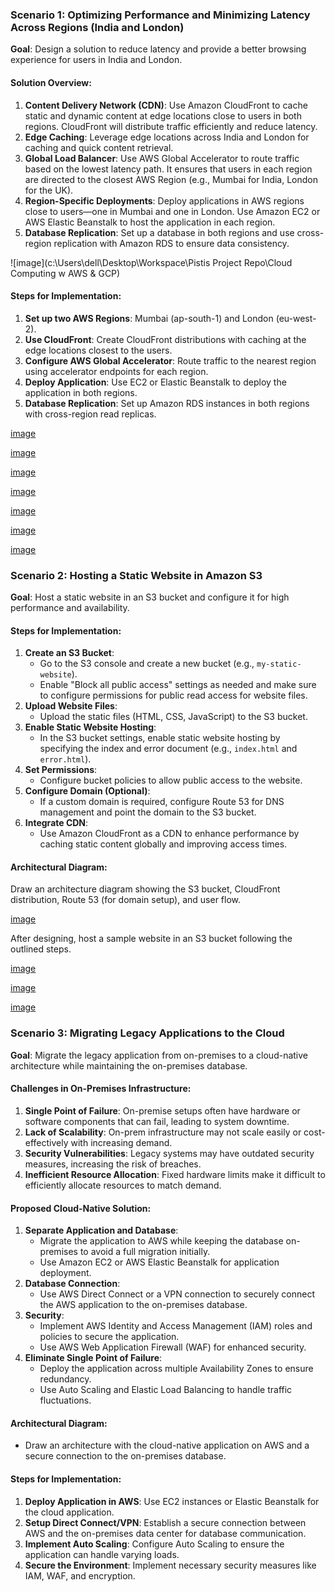 ### Scenario 1: Optimizing Performance and Minimizing Latency Across Regions (India and London)

**Goal**: Design a solution to reduce latency and provide a better browsing experience for users in India and London.

#### Solution Overview:

1. **Content Delivery Network (CDN)**: Use Amazon CloudFront to cache static and dynamic content at edge locations close to users in both regions. CloudFront will distribute traffic efficiently and reduce latency.
2. **Edge Caching**: Leverage edge locations across India and London for caching and quick content retrieval.
3. **Global Load Balancer**: Use AWS Global Accelerator to route traffic based on the lowest latency path. It ensures that users in each region are directed to the closest AWS Region (e.g., Mumbai for India, London for the UK).
4. **Region-Specific Deployments**: Deploy applications in AWS regions close to users—one in Mumbai and one in London. Use Amazon EC2 or AWS Elastic Beanstalk to host the application in each region.
5. **Database Replication**: Set up a database in both regions and use cross-region replication with Amazon RDS to ensure data consistency.

![image](c:\Users\dell\Desktop\Workspace\Pistis Project Repo\Cloud Computing w AWS & GCP)

#### Steps for Implementation:

1. **Set up two AWS Regions**: Mumbai (ap-south-1) and London (eu-west-2).
2. **Use CloudFront**: Create CloudFront distributions with caching at the edge locations closest to the users.
3. **Configure AWS Global Accelerator**: Route traffic to the nearest region using accelerator endpoints for each region.
4. **Deploy Application**: Use EC2 or Elastic Beanstalk to deploy the application in both regions.
5. **Database Replication**: Set up Amazon RDS instances in both regions with cross-region read replicas.

[image](../../../../Pictures/Screenshots)

[image](../../../../Pictures/Screenshots)

[image](../../../../Pictures/Screenshots)

[image](../../../../Pictures/Screenshots)

[image](../../../../Pictures/Screenshots)

[image](../../../../Pictures/Screenshots)

[image](../../../../Pictures/Screenshots)

### Scenario 2: Hosting a Static Website in Amazon S3

**Goal**: Host a static website in an S3 bucket and configure it for high performance and availability.

#### Steps for Implementation:

1. **Create an S3 Bucket**:
   - Go to the S3 console and create a new bucket (e.g., `my-static-website`).
   - Enable "Block all public access" settings as needed and make sure to configure permissions for public read access for website files.
2. **Upload Website Files**:
   - Upload the static files (HTML, CSS, JavaScript) to the S3 bucket.
3. **Enable Static Website Hosting**:
   - In the S3 bucket settings, enable static website hosting by specifying the index and error document (e.g., `index.html` and `error.html`).
4. **Set Permissions**:
   - Configure bucket policies to allow public access to the website.
5. **Configure Domain (Optional)**:
   - If a custom domain is required, configure Route 53 for DNS management and point the domain to the S3 bucket.
6. **Integrate CDN**:
   - Use Amazon CloudFront as a CDN to enhance performance by caching static content globally and improving access times.

#### Architectural Diagram:

Draw an architecture diagram showing the S3 bucket, CloudFront distribution, Route 53 (for domain setup), and user flow.

[image](../../../../Downloads)

After designing, host a sample website in an S3 bucket following the outlined steps.

[image](../../../../Pictures/Screenshots)

[image](../../../../Pictures/Screenshots)

[image](../../../../Pictures/Screenshots)

### Scenario 3: Migrating Legacy Applications to the Cloud

**Goal**: Migrate the legacy application from on-premises to a cloud-native architecture while maintaining the on-premises database.

#### Challenges in On-Premises Infrastructure:

1. **Single Point of Failure**: On-premise setups often have hardware or software components that can fail, leading to system downtime.
2. **Lack of Scalability**: On-prem infrastructure may not scale easily or cost-effectively with increasing demand.
3. **Security Vulnerabilities**: Legacy systems may have outdated security measures, increasing the risk of breaches.
4. **Inefficient Resource Allocation**: Fixed hardware limits make it difficult to efficiently allocate resources to match demand.

#### Proposed Cloud-Native Solution:

1. **Separate Application and Database**:
   - Migrate the application to AWS while keeping the database on-premises to avoid a full migration initially.
   - Use Amazon EC2 or AWS Elastic Beanstalk for application deployment.
2. **Database Connection**:
   - Use AWS Direct Connect or a VPN connection to securely connect the AWS application to the on-premises database.
3. **Security**:
   - Implement AWS Identity and Access Management (IAM) roles and policies to secure the application.
   - Use AWS Web Application Firewall (WAF) for enhanced security.
4. **Eliminate Single Point of Failure**:
   - Deploy the application across multiple Availability Zones to ensure redundancy.
   - Use Auto Scaling and Elastic Load Balancing to handle traffic fluctuations.

#### Architectural Diagram:

- Draw an architecture with the cloud-native application on AWS and a secure connection to the on-premises database.

#### Steps for Implementation:

1. **Deploy Application in AWS**: Use EC2 instances or Elastic Beanstalk for the cloud application.
2. **Setup Direct Connect/VPN**: Establish a secure connection between AWS and the on-premises data center for database communication.
3. **Implement Auto Scaling**: Configure Auto Scaling to ensure the application can handle varying loads.
4. **Secure the Environment**: Implement necessary security measures like IAM, WAF, and encryption.
